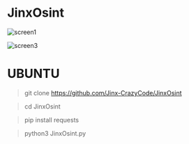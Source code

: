 # JinxOsint
![screen1](https://user-images.githubusercontent.com/115872953/216428175-135475db-aec2-44b8-9491-9229f39f2e14.png)

![screen3](https://user-images.githubusercontent.com/115872953/216691059-be3b2a22-d8f6-4c26-a6e0-3bb53c7998fb.png)

# UBUNTU
>git clone https://github.com/Jinx-CrazyCode/JinxOsint

 >cd JinxOsint

 >pip install requests

 >python3 JinxOsint.py

